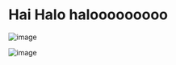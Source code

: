 # Hai Halo halooooooooo

![image](https://user-images.githubusercontent.com/86787046/207687144-b842eb67-fa8b-4c32-aeb4-526845d53994.png)

![image](https://user-images.githubusercontent.com/86787046/207688930-23522fa0-9d5a-4606-a032-2975ff3b226b.png)

